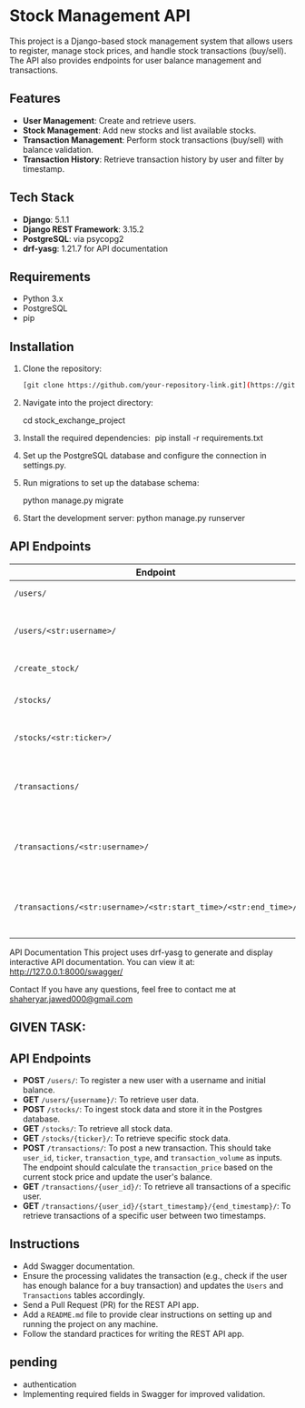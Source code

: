 # Stock Management API

This project is a Django-based stock management system that allows users to register, manage stock prices, and handle stock transactions (buy/sell). The API also provides endpoints for user balance management and transactions.

## Features

- **User Management**: Create and retrieve users.
- **Stock Management**: Add new stocks and list available stocks.
- **Transaction Management**: Perform stock transactions (buy/sell) with balance validation.
- **Transaction History**: Retrieve transaction history by user and filter by timestamp.

## Tech Stack

- **Django**: 5.1.1
- **Django REST Framework**: 3.15.2
- **PostgreSQL**: via psycopg2
- **drf-yasg**: 1.21.7 for API documentation

## Requirements

- Python 3.x
- PostgreSQL
- pip

## Installation

1. Clone the repository:
   ```bash
   [git clone https://github.com/your-repository-link.git](https://github.com/shaheryarjawed/django)

2. Navigate into the project directory: 
   
    cd stock_exchange_project

3. Install the required dependencies: 
     pip install -r requirements.txt
   
5. Set up the PostgreSQL database and configure the connection in settings.py.

6. Run migrations to set up the database schema: 

   python manage.py migrate
  
7. Start the development server:
   python manage.py runserver

   
## API Endpoints

| Endpoint                                      | Method | Description                                       |
|-----------------------------------------------|--------|---------------------------------------------------|
| `/users/`                                     | POST   | Create a new user.                                |
| `/users/<str:username>/`                      | GET    | Retrieve user details by username.                |
| `/create_stock/`                              | POST   | Create a new stock.                               |
| `/stocks/`                                    | GET    | List all available stocks.                        |
| `/stocks/<str:ticker>/`                       | GET    | Retrieve stock data by ticker.                    |
| `/transactions/`                              | POST   | Create a new transaction (Buy/Sell stock).        |
| `/transactions/<str:username>/`               | GET    | List all transactions for a specific user.        |
| `/transactions/<str:username>/<str:start_time>/<str:end_time>/` | GET | List transactions by user within a time range.    |


API Documentation
This project uses drf-yasg to generate and display interactive API documentation. You can view it at:
http://127.0.0.1:8000/swagger/

Contact
If you have any questions, feel free to contact me at shaheryar.jawed000@gmail.com





## GIVEN TASK:

## API Endpoints
- **POST** `/users/`: To register a new user with a username and initial balance.
- **GET** `/users/{username}/`: To retrieve user data.
- **POST** `/stocks/`: To ingest stock data and store it in the Postgres database.
- **GET** `/stocks/`: To retrieve all stock data.
- **GET** `/stocks/{ticker}/`: To retrieve specific stock data.
- **POST** `/transactions/`: To post a new transaction. This should take `user_id`, `ticker`, `transaction_type`, and `transaction_volume` as inputs. The endpoint should calculate the `transaction_price` based on the current stock price and update the user's balance.
- **GET** `/transactions/{user_id}/`: To retrieve all transactions of a specific user.
- **GET** `/transactions/{user_id}/{start_timestamp}/{end_timestamp}/`: To retrieve transactions of a specific user between two timestamps.

## Instructions

- Add Swagger documentation.
- Ensure the processing validates the transaction (e.g., check if the user has enough balance for a buy transaction) and updates the `Users` and `Transactions` tables accordingly.
- Send a Pull Request (PR) for the REST API app.
- Add a `README.md` file to provide clear instructions on setting up and running the project on any machine.
- Follow the standard practices for writing the REST API app.



## pending
- authentication
- Implementing required fields in Swagger for improved validation.

